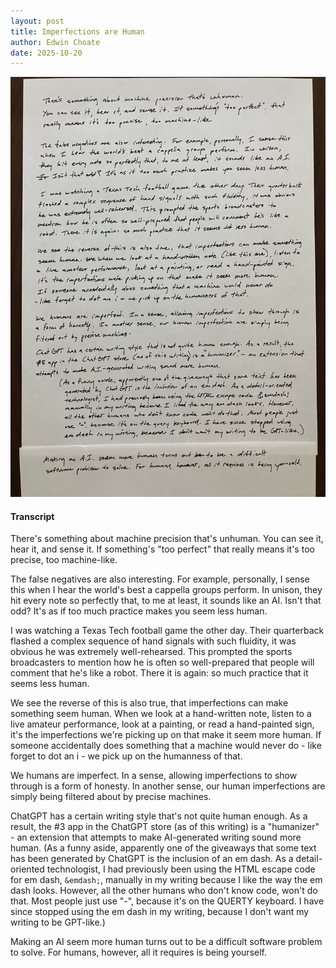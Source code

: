 ```yaml
---
layout: post
title: Imperfections are Human
author: Edwin Choate
date: 2025-10-20
---
```


![](/assets/img/blog/2025-10-20-imperfections-are-human.jpg)

#### Transcript

There's something about machine precision that's unhuman. You can see it, hear it, and sense it. If something's "too perfect" that really means it's too precise, too machine-like. 

The false negatives are also interesting. For example, personally, I sense this when I hear the world's best a cappella groups perform. In unison, they hit every note so perfectly that, to me at least, it sounds like an AI. Isn't that odd? It's as if too much practice makes you seem less human. 

I was watching a Texas Tech football game the other day. Their quarterback flashed a complex sequence of hand signals with such fluidity, it was obvious he was extremely well-rehearsed. This prompted the sports broadcasters to mention how he is often so well-prepared that people will comment that he's like a robot. There it is again: so much practice that it seems less human.

We see the reverse of this is also true, that imperfections can make something seem human. When we look at a hand-written note, listen to a live amateur performance, look at a painting, or read a hand-painted sign, it's the imperfections we're picking up on that make it seem more human. If someone accidentally does something that a machine would never do - like forget to dot an i - we pick up on the humanness of that. 

We humans are imperfect. In a sense, allowing imperfections to show through is a form of honesty. In another sense, our human imperfections are simply being filtered about by precise machines.

ChatGPT has a certain writing style that's not quite human enough. As a result, the #3 app in the ChatGPT store (as of this writing) is a "humanizer" - an extension that attempts to make AI-generated writing sound more human. (As a funny aside, apparently one of the giveaways that some text has been generated by ChatGPT is the inclusion of an em dash. As a detail-oriented technologist, I had previously been using the HTML escape code for em dash, `&emdash;`, manually in my writing because I like the way the em dash looks. However, all the other humans who don't know code, won't do that. Most people just use "-", because it's on the QUERTY keyboard. I have since stopped using the em dash in my writing, because I don't want my writing to be GPT-like.)

Making an AI seem more human turns out to be a difficult software problem to solve. For humans, however, all it requires is being yourself. 